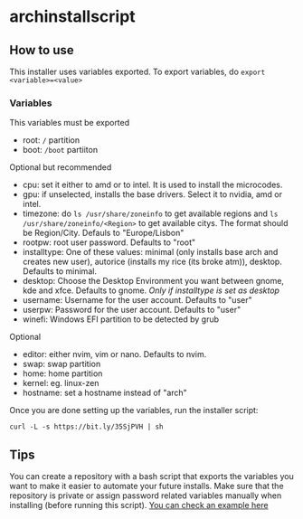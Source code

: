 # archinstallscript

## How to use

This installer uses variables exported. To export variables, do ```export <variable>=<value>```

### Variables

This variables must be exported
- root: ```/``` partition
- boot: ```/boot``` partiiton

Optional but recommended
- cpu: set it either to amd or to intel. It is used to install the microcodes.
- gpu: if unselected, installs the base drivers. Select it to nvidia, amd or intel.
- timezone: do ```ls /usr/share/zoneinfo``` to get available regions and ```ls /usr/share/zoneinfo/<Region>``` to get available citys. The format should be Region/City. Defauls to "Europe/Lisbon"
- rootpw: root user password. Defaults to "root"
- installtype: One of these values: minimal (only installs base arch and creates new user), autorice (installs my rice (its broke atm)), desktop. Defaults to minimal.
- desktop: Choose the Desktop Environment you want between gnome, kde and xfce. Defaults to gnome. *Only if installtype is set as desktop*
- username: Username for the user account. Defaults to "user"
- userpw: Password for the user account. Defaults to "user"
- winefi: Windows EFI partition to be detected by grub

Optional
- editor: either nvim, vim or nano. Defaults to nvim.
- swap: swap partition
- home: home partition
- kernel: eg. linux-zen
- hostname: set a hostname instead of "arch"


Once you are done setting up the variables, run the installer script:
```
curl -L -s https://bit.ly/35SjPVH | sh
```


## Tips

You can create a repository with a bash script that exports the variables you want to make it easier to automate your future installs. Make sure that the repository is private or assign password related variables manually when installing (before running this script). [You can check an example here](https://github.com/miguelrcborges/archinstallscript/blob/main/example-base-script.sh)

